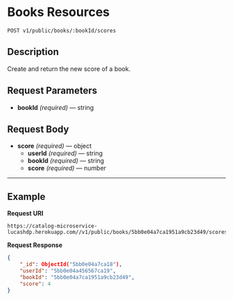 # Books Resources

    POST v1/public/books/:bookId/scores

## Description
Create and return the new score of a book.

## Request Parameters

- **bookId** _(required)_ — string

## Request Body

- **score** _(required)_ — object
    - **userId** _(required)_ — string
    - **bookId** _(required)_ — string
    - **score** _(required)_ — number

***

## Example
**Request URI**

    https://catalog-microservice-lucashdp.herokuapp.com//v1/public/books/5bb0e04a7ca1951a9cb23d49/scores

**Request Response**
``` json
{
    "_id": ObjectId("5bb0e04a7ca18"),
    "userId": "5bb0e04a456567ca19",
    "bookId": "5bb0e04a7ca1951a9cb23d49",
    "score": 4
}
```